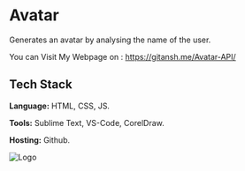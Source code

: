 # Avatar
Generates an avatar by analysing the name of the user.

You can Visit My Webpage on : https://gitansh.me/Avatar-API/


## Tech Stack

**Language:** HTML, CSS, JS.

**Tools:** Sublime Text, VS-Code, CorelDraw.

**Hosting:** Github.


![Logo](https://img.freepik.com/premium-vector/profile-icon-avatar-image-group-casual-people-big-crowd-diverse-ethnic-mix-race-banner_48369-12104.jpg?w=2000)

